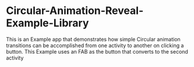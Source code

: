 # Circular-Animation-Reveal-Example-Library
This is an Example app that demonstrates how simple Circular animation transitions can be accomplished from one activity to another on clicking a button. This Example uses an FAB as the button that converts to the second activity
